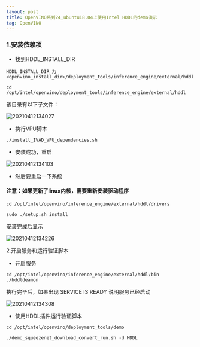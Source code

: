 ```yaml
---
layout: post
title: OpenVINO系列24_ubuntu18.04上使用Intel HDDL的demo演示
tag: OpenVINO
---
```


### 1.安装依赖项

- 找到HDDL_INSTALL_DIR

```
HDDL_INSTALL_DIR 为 <openvino_install_dir>/deployment_tools/inference_engine/external/hddl

cd  /opt/intel/openvino/deployment_tools/inference_engine/external/hddl
```

该目录有以下子文件：

![20210412134027](https://cdn.jsdelivr.net/gh/luckykang/picture_bed/blogs_images/20210412134027.png)

- 执行VPU脚本

```
./install_IVAD_VPU_dependencies.sh
```
- 安装成功，重启

![20210412134103](https://cdn.jsdelivr.net/gh/luckykang/picture_bed/blogs_images/20210412134103.png)

- 然后要重启一下系统

#### 注意：如果更新了linux内核，需要重新安装驱动程序

```
cd /opt/intel/openvino/inference_engine/external/hddl/drivers

sudo ./setup.sh install
```

安装完成后显示

![20210412134226](https://cdn.jsdelivr.net/gh/luckykang/picture_bed/blogs_images/20210412134226.png)

2.开启服务和运行验证脚本

- 开启服务

```
cd /opt/intel/openvino/inference_engine/external/hddl/bin 
./hddldeamon
```

执行完毕后，如果出现 SERVICE IS READY 说明服务已经启动

![20210412134308](https://cdn.jsdelivr.net/gh/luckykang/picture_bed/blogs_images/20210412134308.png)

- 使用HDDL插件运行验证脚本

```
cd /opt/intel/openvino/deployment_tools/demo

./demo_squeezenet_download_convert_run.sh -d HDDL
```

